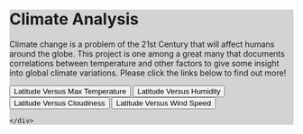 <!DOCTYPE html>
<html lang="en">

<head>
  <meta charset="UTF-8">
  <title>Weather Analysis</title>
  <link rel="stylesheet" href="https://stackpath.bootstrapcdn.com/bootstrap/4.3.1/css/bootstrap.min.css" integrity="sha384-ggOyR0iXCbMQv3Xipma34MD+dH/1fQ784/j6cY/iJTQUOhcWr7x9JvoRxT2MZw1T" crossorigin="anonymous">

  <script src="https://code.jquery.com/jquery-3.3.1.slim.min.js" integrity="sha384-q8i/X+965DzO0rT7abK41JStQIAqVgRVzpbzo5smXKp4YfRvH+8abtTE1Pi6jizo" crossorigin="anonymous"></script>
  <script src="https://cdnjs.cloudflare.com/ajax/libs/popper.js/1.14.7/umd/popper.min.js" integrity="sha384-UO2eT0CpHqdSJQ6hJty5KVphtPhzWj9WO1clHTMGa3JDZwrnQq4sF86dIHNDz0W1" crossorigin="anonymous"></script>
  <script src="https://stackpath.bootstrapcdn.com/bootstrap/4.3.1/js/bootstrap.min.js" integrity="sha384-JjSmVgyd0p3pXB1rRibZUAYoIIy6OrQ6VrjIEaFf/nJGzIxFDsf4x0xIM+B07jRM" crossorigin="anonymous"></script>

  <link rel="stylesheet" href="style.css">
</head>

<div body style="background-color:lightgrey;">
    <div>
        <div class= "jumbotron">
            <h1>
                Climate Analysis
            </h1>
            <p>
                Climate change is a problem of the 21st Century that will affect humans around the globe. This project is one among a great many that documents correlations between temperature and other factors to give some insight into global climate variations. Please click the links below to find out more!
            </p>
            <div class="btn-group-vertical" role="group" aria-label="Visualization Buttons">
                <button type="button" onclick= "window.location.href='Visualization_1.html'" class="btn btn-info">Latitude Versus Max Temperature</button>
                <button type="button" onclick= "window.location.href='Visualization_2.html'" class="btn btn-info">Latitude Versus Humidity</button>
                <button type="button" onclick= "window.location.href='Visualization_3.html'" class="btn btn-info">Latitude Versus Cloudiness</button>
                <button type="button" onclick= "window.location.href='Visualization_4.html'" class="btn btn-info">Latitude Versus Wind Speed</button>
            </div>
        </div>

    </div>
</div>
